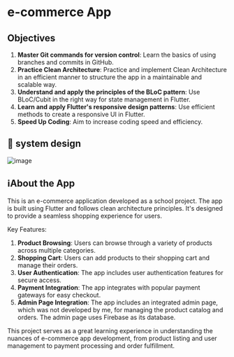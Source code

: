 # e-commerce App
## Objectives
1. **Master Git commands for version control**: Learn the basics of using branches and commits in GitHub.
2. **Practice Clean Architecture**: Practice and implement Clean Architecture in an efficient manner to structure the app in a maintainable and scalable way.
3. **Understand and apply the principles of the BLoC pattern**: Use BLoC/Cubit in the right way for state management in Flutter.
4. **Learn and apply Flutter's responsive design patterns**: Use efficient methods to create a responsive UI in Flutter.
5. **Speed Up Coding**: Aim to increase coding speed and efficiency.
## 🎨 system design 
![image](https://github.com/SouFiane-SinCara/e-commerce-school-project/assets/131272665/c3712492-501f-4d5d-831f-b7ff2c2ad498)

## ℹ️About the App

This is an e-commerce application developed as a school project. The app is built using Flutter and follows clean architecture principles. It's designed to provide a seamless shopping experience for users.

Key Features:
1. **Product Browsing**: Users can browse through a variety of products across multiple categories.
2. **Shopping Cart**: Users can add products to their shopping cart and manage their orders.
3. **User Authentication**: The app includes user authentication features for secure access.
4. **Payment Integration**: The app integrates with popular payment gateways for easy checkout.
5. **Admin Page Integration**: The app includes an integrated admin page, which was not developed by me, for managing the product catalog and orders. The admin page uses Firebase as its database.

This project serves as a great learning experience in understanding the nuances of e-commerce app development, from product listing and user management to payment processing and order fulfillment.
